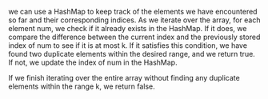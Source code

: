 
 we can use a HashMap to keep track of the elements we have encountered so far and their corresponding indices. As we iterate over the array, for each element num, we check if it already exists in the HashMap. If it does, we compare the difference between the current index and the previously stored index of num to see if it is at most k. If it satisfies this condition, we have found two duplicate elements within the desired range, and we return true. If not, we update the index of num in the HashMap.

If we finish iterating over the entire array without finding any duplicate elements within the range k, we return false.
